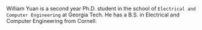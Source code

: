 William Yuan is a second year Ph.D. student in the school of `Electrical and Computer Engineering` at Georgia Tech. He has a B.S. in Electrical and Computer Engineering from Cornell.



